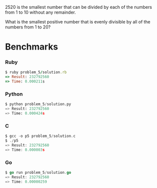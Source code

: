 2520 is the smallest number that can be divided by each of the numbers from 1 to 10 without any remainder.

What is the smallest positive number that is evenly divisible by all of the numbers from 1 to 20?


# Benchmarks

### Ruby
```ruby
$ ruby problem_5/solution.rb
=> Result: 232792560
=> Time: 0.000211s
```

### Python
```python
$ python problem_5/solution.py
=> Result: 232792560
=> Time: 0.000424s
```

### C
```c
$ gcc -o p5 problem_5/solution.c
$ ./p5
=> Result: 232792560
=> Time: 0.000003s
```

### Go
```go
$ go run problem_5/solution.go
=> Result: 232792560
=> Time: 0.00000259
```
